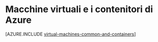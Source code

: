 <properties 
    pageTitle="Macchine virtuali e contenitori | Microsoft Azure" 
    description="Descrive macchine virtuali, Docker e contenitori Linux e il relativo utilizzo nei gruppi di ogni in Azure, inclusi i vantaggi di ogni e scenari in cui ogni approccio molto si ottengono buoni risultati." 
    services="virtual-machines-linux" 
    documentationCenter="virtual-machines" 
    authors="squillace" 
    manager="timlt"
    tags="azure-resource-manager,azure-service-management" 
/>
    

<tags 
    ms.service="virtual-machines-linux" 
    ms.devlang="na" 
    ms.topic="article" 
    ms.tgt_pltfrm="vm-linux"
    ms.workload="infrastructure" 
    ms.date="08/23/2016" 
    ms.author="rasquill" 
/>


# <a name="virtual-machines-and-containers-in-azure"></a>Macchine virtuali e i contenitori di Azure

[AZURE.INCLUDE [virtual-machines-common-and-containers](../../includes/virtual-machines-common-containers.md)]
